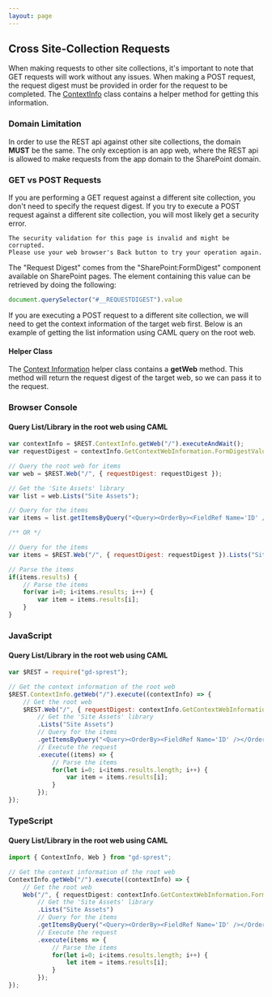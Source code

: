 ```yaml
---
layout: page
---
```


## Cross Site-Collection Requests

When making requests to other site collections, it's important to note that GET requests will work without any issues. When making a POST request, the request digest must be provided in order for the request to be completed. The [ContextInfo](context-info) class contains a helper method for getting this information.

### Domain Limitation

In order to use the REST api against other site collections, the domain **MUST** be the same. The only exception is an app web, where the REST api is allowed to make requests from the app domain to the SharePoint domain.

### GET vs POST Requests

If you are performing a GET request against a different site collection, you don't need to specify the request digest. If you try to execute a POST request against a different site collection, you will most likely get a security error.
```
The security validation for this page is invalid and might be corrupted.
Please use your web browser's Back button to try your operation again.
```
The "Request Digest" comes from the "SharePoint:FormDigest" component available on SharePoint pages. The element containing this value can be retrieved by doing the following:
```js
document.querySelector("#__REQUESTDIGEST").value
```

If you are executing a POST request to a different site collection, we will need to get the context information of the target web first. Below is an example of getting the list information using CAML query on the root web.

#### Helper Class

The [Context Information](/topics/context-info) helper class contains a **getWeb** method. This method will return the request digest of the target web, so we can pass it to the request.

### Browser Console

#### Query List/Library in the root web using CAML

```js
var contextInfo = $REST.ContextInfo.getWeb("/").executeAndWait();
var requestDigest = contextInfo.GetContextWebInformation.FormDigestValue;

// Query the root web for items
var web = $REST.Web("/", { requestDigest: requestDigest });

// Get the 'Site Assets' library
var list = web.Lists("Site Assets");

// Query for the items
var items = list.getItemsByQuery("<Query><OrderBy><FieldRef Name='ID' /></OrderBy></Query>").executeAndWait();

/** OR */

// Query for the items
var items = $REST.Web("/", { requestDigest: requestDigest }).Lists("Site Assets").getItemsByQuery("<Query><OrderBy><FieldRef Name='ID' /></OrderBy></Query>").executeAndWait();

// Parse the items
if(items.results) {
    // Parse the items
    for(var i=0; i<items.results; i++) {
        var item = items.results[i];
    }
}
```

### JavaScript

#### Query List/Library in the root web using CAML

```js
var $REST = require("gd-sprest");

// Get the context information of the root web
$REST.ContextInfo.getWeb("/").execute((contextInfo) => {
    // Get the root web
    $REST.Web("/", { requestDigest: contextInfo.GetContextWebInformation.FormDigestValue })
        // Get the 'Site Assets' library
        .Lists("Site Assets")
        // Query for the items
        .getItemsByQuery("<Query><OrderBy><FieldRef Name='ID' /></OrderBy></Query>")
        // Execute the request
        .execute((items) => {
            // Parse the items
            for(let i=0; i<items.results.length; i++) {
                var item = items.results[i];
            }
        });
});
```

### TypeScript

#### Query List/Library in the root web using CAML

```ts
import { ContextInfo, Web } from "gd-sprest";

// Get the context information of the root web
ContextInfo.getWeb("/").execute((contextInfo) => {
    // Get the root web
    Web("/", { requestDigest: contextInfo.GetContextWebInformation.FormDigestValue })
        // Get the 'Site Assets' library
        .Lists("Site Assets")
        // Query for the items
        .getItemsByQuery("<Query><OrderBy><FieldRef Name='ID' /></OrderBy></Query>")
        // Execute the request
        .execute(items => {
            // Parse the items
            for(let i=0; i<items.results.length; i++) {
                let item = items.results[i];
            }
        });
});
```